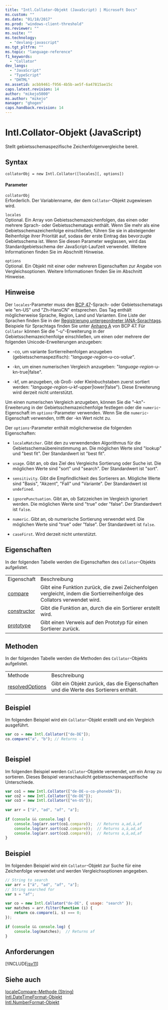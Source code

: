 ```yaml
---
title: "Intl.Collator-Objekt (JavaScript) | Microsoft Docs"
ms.custom: ""
ms.date: "01/18/2017"
ms.prod: "windows-client-threshold"
ms.reviewer: ""
ms.suite: ""
ms.technology: 
  - "devlang-javascript"
ms.tgt_pltfrm: ""
ms.topic: "language-reference"
f1_keywords: 
  - "Collator"
dev_langs: 
  - "JavaScript"
  - "TypeScript"
  - "DHTML"
ms.assetid: acbb9461-f956-4b5b-ae5f-6a47815ae15c
caps.latest.revision: 14
author: "mikejo5000"
ms.author: "mikejo"
manager: "ghogen"
caps.handback.revision: 14
---
```

# Intl.Collator-Objekt (JavaScript)
Stellt gebietsschemaspezifische Zeichenfolgenvergleiche bereit.  
  
## Syntax  
  
```  
collatorObj = new Intl.Collator([locales][, options])  
```  
  
#### Parameter  
 `collatorObj`  
 Erforderlich.  Der Variablenname, der dem `Collator`\-Objekt zugewiesen wird.  
  
 `locales`  
 Optional.  Ein Array von Gebietsschemazeichenfolgen, das einen oder mehrere Sprach\- oder Gebietsschematags enthält.  Wenn Sie mehr als eine Gebietsschemazeichenfolge einschließen, führen Sie sie in absteigender Reihenfolge ihrer Priorität auf, sodass der erste Eintrag das bevorzugte Gebietsschema ist.  Wenn Sie diesen Parameter weglassen, wird das Standardgebietsschema der JavaScript\-Laufzeit verwendet.  Weitere Informationen finden Sie im Abschnitt Hinweise.  
  
 `options`  
 Optional.  Ein Objekt mit einer oder mehreren Eigenschaften zur Angabe von Vergleichsoptionen.  Weitere Informationen finden Sie im Abschnitt Hinweise.  
  
## Hinweise  
 Der `locales`\-Parameter muss den [BCP 47](http://tools.ietf.org/html/rfc5646)\-Sprach\- oder Gebietsschematags wie "en\-US" und "Zh\-HansCN" entsprechen.  Das Tag enthält möglicherweise Sprache, Region, Land und Varianten.  Eine Liste der Sprachen finden Sie in der [Registrierung untergeordneter IANA\-Sprachtags](http://go.microsoft.com/fwlink/p/?linkid=227303).  Beispiele für Sprachtags finden Sie unter [Anhang A](http://tools.ietf.org/html/rfc5646#appendix-A) von BCP 47.  Für `Collator` können Sie die "\-u"\-Erweiterung in der Gebietsschemazeichenfolge einschließen, um einen oder mehrere der folgenden Unicode\-Erweiterungen anzugeben:  
  
-   \-co, um variante Sortierreihenfolgen anzugeben \(gebietsschemaspezifisch\): "*language*\-*region*\-u\-co\-*value*".  
  
-   \-kn, um einen numerischen Vergleich anzugeben: "*language*\-*region*\-u\-kn\-true&#124;false".  
  
-   \-kf, um anzugeben, ob Groß\- oder Kleinbuchstaben zuerst sortiert werden: "*language*\-*region*\-u\-kf\-upper&#124;lower&#124;false"\).  Diese Erweiterung wird derzeit nicht unterstützt.  
  
 Um einen numerischen Vergleich anzugeben, können Sie die "–kn"\-Erweiterung in der Gebietsschemazeichenfolge festlegen oder die `numeric`\-Eigenschaft im `options`\-Parameter verwenden.  Wenn Sie die `numeric`\-Eigenschaft verwenden, trifft der \-kn Wert nicht zu.  
  
 Der `options`\-Parameter enthält möglicherweise die folgenden Eigenschaften:  
  
-   `localeMatcher`.  Gibt den zu verwendenden Algorithmus für die Gebietsschemaübereinstimmung an.  Die möglichen Werte sind "lookup" und "best fit".  Der Standardwert ist "best fit".  
  
-   `usage`.  Gibt an, ob das Ziel des Vergleichs Sortierung oder Suche ist.  Die möglichen Werte sind "sort" und "search".  Der Standardwert ist "sort".  
  
-   `sensitivity`.  Gibt die Empfindlichkeit des Sortierers an.  Mögliche Werte sind "Basis", "Akzent", "Fall" und "Variante".  Der Standardwert ist `undefined`.  
  
-   `ignorePunctuation`.  Gibt an, ob Satzzeichen im Vergleich ignoriert werden.  Die möglichen Werte sind "true" oder "false".  Der Standardwert ist `false`.  
  
-   `numeric`.  Gibt an, ob numerische Sortierung verwendet wird.  Die möglichen Werte sind "true" oder "false".  Der Standardwert ist `false`.  
  
-   `caseFirst`.  Wird derzeit nicht unterstützt.  
  
## Eigenschaften  
 In der folgenden Tabelle werden die Eigenschaften des `Collator`\-Objekts aufgelistet.  
  
|||  
|-|-|  
|Eigenschaft|Beschreibung|  
|[compare](../../javascript/reference/compare-property-intl-collator.md)|Gibt eine Funktion zurück, die zwei Zeichenfolgen vergleicht, indem die Sortierreihenfolge des Collators verwendet wird.|  
|[constructor](../../javascript/reference/constructor-property-intl-collator.md)|Gibt die Funktion an, durch die ein Sortierer erstellt wird.|  
|[prototype](../../javascript/reference/prototype-property-intl-collator.md)|Gibt einen Verweis auf den Prototyp für einen Sortierer zurück.|  
  
## Methoden  
 In der folgenden Tabelle werden die Methoden des `Collator`\-Objekts aufgelistet.  
  
|||  
|-|-|  
|Methode|Beschreibung|  
|[resolvedOptions](../../javascript/reference/resolvedoptions-method-intl-collator.md)|Gibt ein Objekt zurück, das die Eigenschaften und die Werte des Sortierers enthält.|  
  
## Beispiel  
 Im folgenden Beispiel wird ein `Collator`\-Objekt erstellt und ein Vergleich ausgeführt.  
  
```javascript  
var co = new Intl.Collator(["de-DE"]);  
co.compare("a", "b"); // Returns -1  
  
```  
  
## Beispiel  
 Im folgenden Beispiel werden `Collator`\-Objekte verwendet, um ein Array zu sortieren.  Dieses Beispiel veranschaulicht gebietsschemaspezifische Unterschiede.  
  
```javascript  
var co1 = new Intl.Collator(["de-DE-u-co-phonebk"]);  
var co2 = new Intl.Collator(["de-DE"]);  
var co3 = new Intl.Collator(["en-US"]);  
  
var arr = ["ä", "ad", "af", "a"];  
  
if (console && console.log) {  
    console.log(arr.sort(co1.compare));  // Returns a,ad,ä,af  
    console.log(arr.sort(co2.compare));  // Returns a,ä,ad,af  
    console.log(arr.sort(co3.compare));  // Returns a,ä,ad,af  
}  
```  
  
## Beispiel  
 Im folgenden Beispiel wird ein `Collator`\-Objekt zur Suche für eine Zeichenfolge verwendet und werden Vergleichsoptionen angegeben.  
  
```javascript  
// String to search  
var arr = ["ä", "ad", "af", "a"];  
// String searched for  
var s = "af";  
  
var co = new Intl.Collator("de-DE", { usage: "search" });  
var matches = arr.filter(function (i) {  
    return co.compare(i, s) === 0;  
});  
  
if (console && console.log) {  
    console.log(matches);  // Returns af  
}  
```  
  
## Anforderungen  
 [!INCLUDE[jsv11](../../javascript/reference/includes/jsv11-md.md)]  
  
## Siehe auch  
 [localeCompare\-Methode \(String\)](../../javascript/reference/localecompare-method-string-javascript.md)   
 [Intl.DateTimeFormat\-Objekt](../../javascript/reference/intl-datetimeformat-object-javascript.md)   
 [Intl.NumberFormat\-Objekt](../../javascript/reference/intl-numberformat-object-javascript.md)